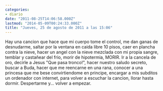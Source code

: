 ```yaml
---
categories:
- diario
date: "2011-08-25T14:06:58.000Z"
lastmod: "2014-05-09T00:24:33.000Z"
title: "Jueves, 25 de agosto de 2011 a las 15:06"
---
```


Hay una cancion que hace que mi cuerpo tome el control, me dan ganas de desnudarme, saltar por la ventana en caida libre 10 pisos, caer en plancha contra la nieve, hacer un angel con la nieve mezclada con mi propia sangre, temblar y castañear del frio, morir de hipotermia, MORIR. Ir a la cancela de oro, decirle a Jesus "Que pasa tronco!", hacer nuestro saludo secreto, buscar a Buda, hacer que me reencarne en una rana, conocer a una princesa que me bese convirtiendome en principe, encargar a mis subditos un ordenador con internet, para volver a escuchar la cancion, llorar hasta dormir. Despertarme y... volver a empezar.